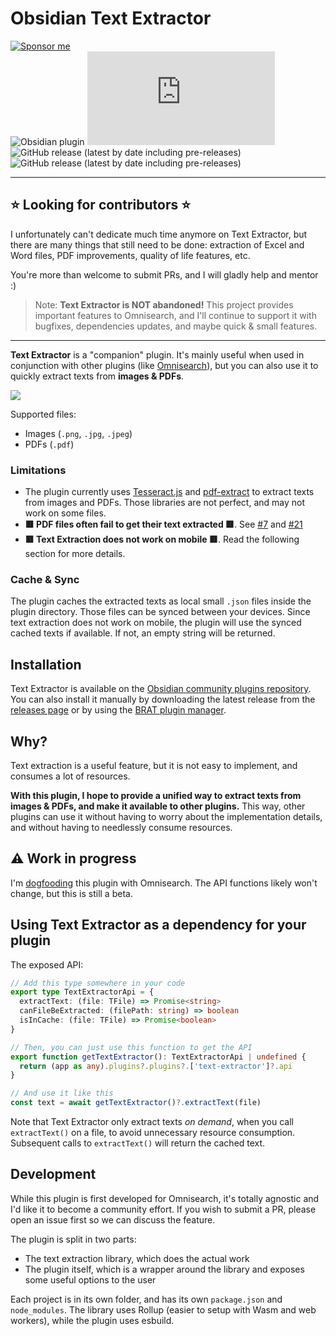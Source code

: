 # Obsidian Text Extractor

[![Sponsor me](https://img.shields.io/badge/%E2%9D%A4%20Like%20this%20plugin%3F-Sponsor%20me!-ff69b4)](https://github.com/sponsors/scambier)  
![Obsidian plugin](https://img.shields.io/endpoint?url=https%3A%2F%2Fscambier.xyz%2Fobsidian-endpoints%2Ftext-extractor.json)
![GitHub release (latest by date and asset)](https://img.shields.io/github/downloads/scambier/obsidian-text-extractor/latest/main.js)  
![GitHub release (latest by date including pre-releases)](https://img.shields.io/github/v/release/scambier/obsidian-text-extractor)
![GitHub release (latest by date including pre-releases)](https://img.shields.io/github/v/release/scambier/obsidian-text-extractor?include_prereleases&label=BRAT%20beta)

---

## ⭐ Looking for contributors ⭐

I unfortunately can't dedicate much time anymore on Text Extractor, but there are many things that still need to be done: extraction of Excel and Word files, PDF improvements, quality of life features, etc.

You're more than welcome to submit PRs, and I will gladly help and mentor :)

> Note: **Text Extractor is NOT abandoned!** This project provides important features to Omnisearch, and I'll continue to support it with bugfixes, dependencies updates, and maybe quick & small features.

---

**Text Extractor** is a "companion" plugin. It's mainly useful when used in conjunction with other plugins (like [Omnisearch](https://github.com/scambier/obsidian-omnisearch)), but you can also use it to quickly extract texts from **images & PDFs**.

![](https://raw.githubusercontent.com/scambier/obsidian-text-extractor/master/images/context_menu.png)

Supported files:

- Images (`.png`, `.jpg`, `.jpeg`)
- PDFs (`.pdf`)

### Limitations

- The plugin currently uses [Tesseract.js](https://tesseract.projectnaptha.com/) and [pdf-extract](https://github.com/jrmuizel/pdf-extract) to extract texts from images and PDFs. Those libraries are not perfect, and may not work on some files.
- **🟥 PDF files often fail to get their text extracted 🟥**. See [#7](https://github.com/scambier/obsidian-text-extractor/issues/7) and [#21](https://github.com/scambier/obsidian-text-extractor/discussions/21)
- **🟥 Text Extraction does not work on mobile 🟥**. Read the following section for more details.

### Cache & Sync

The plugin caches the extracted texts as local small `.json` files inside the plugin directory. Those files can be synced between your devices. Since text extraction does not work on mobile, the plugin will use the synced cached texts if available. If not, an empty string will be returned.




## Installation

Text Extractor is available on the [Obsidian community plugins repository](https://obsidian.md/plugins?search=Text%20Extractor). You can also install it manually by downloading the latest release from the [releases page](https://github.com/scambier/obsidian-text-extractor/releases) or by using the [BRAT plugin manager](https://github.com/TfTHacker/obsidian42-brat).

## Why?

Text extraction is a useful feature, but it is not easy to implement, and consumes a lot of resources.

**With this plugin, I hope to provide a unified way to extract texts from images & PDFs, and make it available to other plugins.** This way, other plugins can use it without having to worry about the implementation details, and without having to needlessly consume resources.

## ⚠️ Work in progress

I'm [dogfooding](https://en.wikipedia.org/wiki/Eating_your_own_dog_food) this plugin with Omnisearch. The API functions likely won't change, but this is still a beta.

## Using Text Extractor as a dependency for your plugin

The exposed API:

```ts
// Add this type somewhere in your code
export type TextExtractorApi = {
  extractText: (file: TFile) => Promise<string>
  canFileBeExtracted: (filePath: string) => boolean
  isInCache: (file: TFile) => Promise<boolean>
}

// Then, you can just use this function to get the API
export function getTextExtractor(): TextExtractorApi | undefined {
  return (app as any).plugins?.plugins?.['text-extractor']?.api
}

// And use it like this
const text = await getTextExtractor()?.extractText(file)
```

Note that Text Extractor only extract texts _on demand_, when you call `extractText()` on a file, to avoid unnecessary resource consumption. Subsequent calls to `extractText()` will return the cached text.

## Development

While this plugin is first developed for Omnisearch, it's totally agnostic and I'd like it to become a community effort. If you wish to submit a PR, please open an issue first so we can discuss the feature.

The plugin is split in two parts:

- The text extraction library, which does the actual work
- The plugin itself, which is a wrapper around the library and exposes some useful options to the user

Each project is in its own folder, and has its own `package.json` and `node_modules`. The library uses Rollup (easier to setup with Wasm and web workers), while the plugin uses esbuild.
